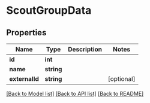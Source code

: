# ScoutGroupData

## Properties
Name | Type | Description | Notes
------------ | ------------- | ------------- | -------------
**id** | **int** |  | 
**name** | **string** |  | 
**externalId** | **string** |  | [optional] 

[[Back to Model list]](../README.md#documentation-for-models) [[Back to API list]](../README.md#documentation-for-api-endpoints) [[Back to README]](../README.md)


